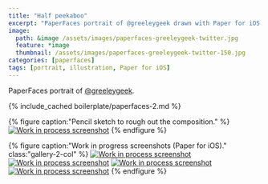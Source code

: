 ```yaml
---
title: "Half peekaboo"
excerpt: "PaperFaces portrait of @greeleygeek drawn with Paper for iOS on an iPad."
image: 
  path: &image /assets/images/paperfaces-greeleygeek-twitter.jpg 
  feature: *image
  thumbnail: /assets/images/paperfaces-greeleygeek-twitter-150.jpg
categories: [paperfaces]
tags: [portrait, illustration, Paper for iOS]
---
```


PaperFaces portrait of [@greeleygeek](https://twitter.com/greeleygeek).

{% include_cached boilerplate/paperfaces-2.md %}

{% figure caption:"Pencil sketch to rough out the composition." %}
[![Work in process screenshot](/assets/images/paperfaces-greeleygeek-process-1-750.jpg)](/assets/images/paperfaces-greeleygeek-process-1-lg.jpg)
{% endfigure %}

{% figure caption:"Work in progress screenshots (Paper for iOS)." class:"gallery-2-col" %}
[![Work in process screenshot](/assets/images/paperfaces-greeleygeek-process-2-600.jpg)](/assets/images/paperfaces-greeleygeek-process-2-lg.jpg)
[![Work in process screenshot](/assets/images/paperfaces-greeleygeek-process-3-600.jpg)](/assets/images/paperfaces-greeleygeek-process-3-lg.jpg)
[![Work in process screenshot](/assets/images/paperfaces-greeleygeek-process-4-600.jpg)](/assets/images/paperfaces-greeleygeek-process-4-lg.jpg)
[![Work in process screenshot](/assets/images/paperfaces-greeleygeek-process-5-600.jpg)](/assets/images/paperfaces-greeleygeek-process-5-lg.jpg)
{% endfigure %}
